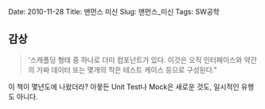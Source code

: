 Date: 2010-11-28
Title: 맨먼스 미신
Slug: 맨먼스_미신
Tags: SW공학

## 감상
> '스캐폴딩 형태 중 하나로 더미 컴포넌트가 있다. 이것은 오직 인터페이스와 약간의 가짜 데이터 또는 몇개의 작은 테스트 케이스 등으로 구성된다." 

이 책이 몇년도에 나왔더라? 아뭏든 Unit Test나 Mock은 새로운 것도, 일시적인 유행도 아니다.
